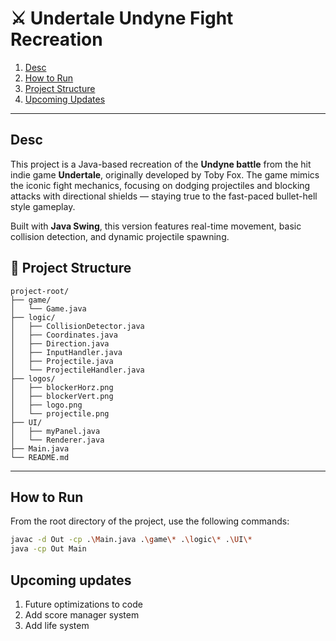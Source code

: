 # ⚔️ Undertale Undyne Fight Recreation

1. [Desc](#desc)  
2. [How to Run](#how-to-run)  
3. [Project Structure](#project-structure)
4. [Upcoming Updates](#upcoming-updates)

---

## Desc

This project is a Java-based recreation of the **Undyne battle** from the hit indie game **Undertale**, originally developed by Toby Fox. The game mimics the iconic fight mechanics, focusing on dodging projectiles and blocking attacks with directional shields — staying true to the fast-paced bullet-hell style gameplay.

Built with **Java Swing**, this version features real-time movement, basic collision detection, and dynamic projectile spawning.

## 📁 Project Structure

```
project-root/
├── game/
│   └── Game.java
├── logic/
│   ├── CollisionDetector.java
│   ├── Coordinates.java
│   ├── Direction.java
│   ├── InputHandler.java
│   ├── Projectile.java
│   └── ProjectileHandler.java
├── logos/
│   ├── blockerHorz.png
│   ├── blockerVert.png
│   ├── logo.png
│   └── projectile.png
├── UI/
│   ├── myPanel.java
│   └── Renderer.java
├── Main.java
└── README.md
```


---

## How to Run

From the root directory of the project, use the following commands:

```bash
javac -d Out -cp .\Main.java .\game\* .\logic\* .\UI\*
java -cp Out Main
```
## Upcoming updates

1. Future optimizations to code
2. Add score manager system
3. Add life system